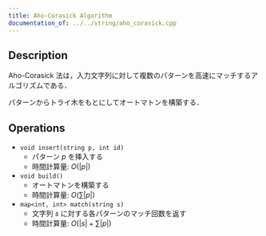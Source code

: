 ```yaml
---
title: Aho-Corasick Algorithm
documentation_of: ../../string/aho_corasick.cpp
---
```


## Description

Aho-Corasick 法は，入力文字列に対して複数のパターンを高速にマッチするアルゴリズムである．

パターンからトライ木をもとにしてオートマトンを構築する．

## Operations

- `void insert(string p, int id)`
    - パターン $p$ を挿入する
    - 時間計算量: $O(\vert p\vert)$
- `void build()`
    - オートマトンを構築する
    - 時間計算量: $O(\sum \vert p\vert)$
- `map<int, int> match(string s)`
    - 文字列 $s$ に対する各パターンのマッチ回数を返す
    - 時間計算量: $O(\vert s\vert + \sum \vert p\vert)$
